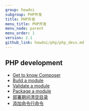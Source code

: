 ```yaml
---
group: howdoi
subgroup: PHP开发
title: PHP开发
menu_title: PHP开发
menu_node: parent
menu_order: 1
version: 2.1
github_link: howdoi/php/php_devs.md
---
```


## PHP development
*	<a href="{{ page.baseurl }}/extension-dev-guide/build/composer-integration.html">Get to know Composer</a>
*	<a href="{{ page.baseurl }}/extension-dev-guide/build/build.html">Build a module</a>
*	<a href="{{ page.baseurl }}/extension-dev-guide/validate/validate.html">Validate a module</a>
*	<a href="{{ page.baseurl }}/extension-dev-guide/package/package_module.html">Package a module</a>
*	<a href="{{ page.baseurl }}/howdoi/php/php_clear-dirs.html">部署期间清空目录</a>
*	<a href="{{ page.baseurl }}/extension-dev-guide/cli-cmds/cli-add.html">添加命令行命令</a>
